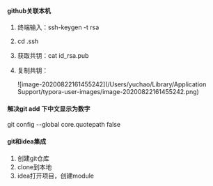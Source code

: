 #### github关联本机

1. 终端输入：ssh-keygen -t rsa

2. cd .ssh

3. 获取共钥：cat id_rsa.pub

4. 复制共钥：

   ![image-20200822161455242](/Users/yuchao/Library/Application Support/typora-user-images/image-20200822161455242.png)

   

#### 解决git add 下中文显示为数字

git config --global core.quotepath false



#### git和idea集成

1. 创建git仓库
2. clone到本地
3. idea打开项目，创建module




